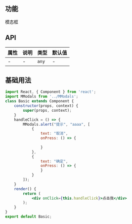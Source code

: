 ## 功能
模态框

## API
属性 | 说明 | 类型 | 默认值
---|---|---|---
- | - | `any` | -

## 基础用法

```jsx
import React, { Component } from 'react';
import MModals from '../MModals';
class Basic extends Component {
	constructor(props, context) {
		super(props, context);
	}
	handleClick = () => {
		MModals.alert("提示", "aaaa", [
			{
				text: "取消",
				onPress: () => {
					
				}
			},
			{
				text: "确定",
				onPress: () => {
				}
			}
		]);
	}
	render() {
		return (
			<div onClick={this.handleClick}>点击我</div>
		);
	}
}
export default Basic;

```